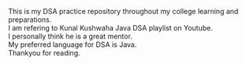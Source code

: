This is my DSA practice repository throughout my college learning and preparations.<br>
I am refering to Kunal Kushwaha Java DSA playlist on Youtube.<br>
I personally think he is a great mentor.<br>
My preferred language for DSA is Java.<br>
Thankyou for reading.<br>

